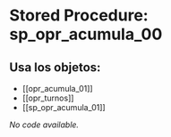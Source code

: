# Stored Procedure: sp_opr_acumula_00

## Usa los objetos:
- [[opr_acumula_01]]
- [[opr_turnos]]
- [[sp_opr_acumula_01]]

*No code available.*
